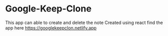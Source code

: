# Google-Keep-Clone
This app can able to create and delete the note
Created using react find the app here https://googlekeepclon.netlify.app
